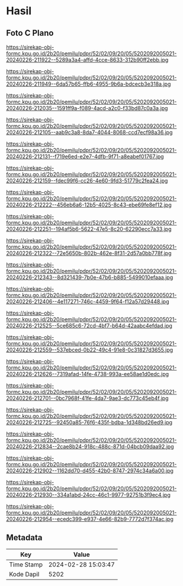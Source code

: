 # Hasil

## Foto C Plano

https://sirekap-obj-formc.kpu.go.id/2b20/pemilu/pdpr/52/02/09/20/05/5202092005021-20240226-211922--5289a3a4-affd-4cce-8633-312b90ff2ebb.jpg

https://sirekap-obj-formc.kpu.go.id/2b20/pemilu/pdpr/52/02/09/20/05/5202092005021-20240226-211949--6da57b65-ffb6-4955-9b6a-bdcecb3e318a.jpg

https://sirekap-obj-formc.kpu.go.id/2b20/pemilu/pdpr/52/02/09/20/05/5202092005021-20240226-212035--1591ff9a-f089-4acd-a2c0-f33bd87c0a3a.jpg

https://sirekap-obj-formc.kpu.go.id/2b20/pemilu/pdpr/52/02/09/20/05/5202092005021-20240226-212105--aab9c3a8-8da7-4044-8068-ccd7ecf98a36.jpg

https://sirekap-obj-formc.kpu.go.id/2b20/pemilu/pdpr/52/02/09/20/05/5202092005021-20240226-212131--f719e6ed-e2e7-4dfb-9f71-a8eabef01767.jpg

https://sirekap-obj-formc.kpu.go.id/2b20/pemilu/pdpr/52/02/09/20/05/5202092005021-20240226-212159--fdec99f6-cc26-4e60-9fd3-51779c2fea24.jpg

https://sirekap-obj-formc.kpu.go.id/2b20/pemilu/pdpr/52/02/09/20/05/5202092005021-20240226-212222--456eb6a6-12b5-4025-8c43-ebe69fe8ef12.jpg

https://sirekap-obj-formc.kpu.go.id/2b20/pemilu/pdpr/52/02/09/20/05/5202092005021-20240226-212251--194af5b6-5622-47e5-8c20-62290ecc7a33.jpg

https://sirekap-obj-formc.kpu.go.id/2b20/pemilu/pdpr/52/02/09/20/05/5202092005021-20240226-212322--72e5650b-802b-462e-8f31-2d57a0bb778f.jpg

https://sirekap-obj-formc.kpu.go.id/2b20/pemilu/pdpr/52/02/09/20/05/5202092005021-20240226-212343--8d321439-7b0e-47b6-b885-5499010efaaa.jpg

https://sirekap-obj-formc.kpu.go.id/2b20/pemilu/pdpr/52/02/09/20/05/5202092005021-20240226-212406--4e117271-746c-4459-9f64-f12a57d29448.jpg

https://sirekap-obj-formc.kpu.go.id/2b20/pemilu/pdpr/52/02/09/20/05/5202092005021-20240226-212525--5ce685c6-72cd-4bf7-b64d-42aabc4efdad.jpg

https://sirekap-obj-formc.kpu.go.id/2b20/pemilu/pdpr/52/02/09/20/05/5202092005021-20240226-212559--537ebced-0b22-49c4-91e8-0c31827d3655.jpg

https://sirekap-obj-formc.kpu.go.id/2b20/pemilu/pdpr/52/02/09/20/05/5202092005021-20240226-212626--7319afad-14fe-4738-993a-ee58ae1d0edc.jpg

https://sirekap-obj-formc.kpu.go.id/2b20/pemilu/pdpr/52/02/09/20/05/5202092005021-20240226-212701--0bc7968f-41fe-4da7-9ae3-dc773c45eb4f.jpg

https://sirekap-obj-formc.kpu.go.id/2b20/pemilu/pdpr/52/02/09/20/05/5202092005021-20240226-212725--92450a85-76f6-435f-bdba-1d348bd26ed9.jpg

https://sirekap-obj-formc.kpu.go.id/2b20/pemilu/pdpr/52/02/09/20/05/5202092005021-20240226-212834--2cae8b24-918c-488c-871d-04bcb09daa92.jpg

https://sirekap-obj-formc.kpu.go.id/2b20/pemilu/pdpr/52/02/09/20/05/5202092005021-20240226-212902--1162dd70-d455-42b0-8747-2974c34a6a00.jpg

https://sirekap-obj-formc.kpu.go.id/2b20/pemilu/pdpr/52/02/09/20/05/5202092005021-20240226-212930--334a1abd-24cc-46c1-9977-92751b3f9ec4.jpg

https://sirekap-obj-formc.kpu.go.id/2b20/pemilu/pdpr/52/02/09/20/05/5202092005021-20240226-212954--ecedc399-e937-4e66-82b9-7772d7f374ac.jpg


## Metadata

| Key        | Value               |
| ---------- | ------------------- |
| Time Stamp | 2024-02-28 15:03:47 |
| Kode Dapil | 5202                |



